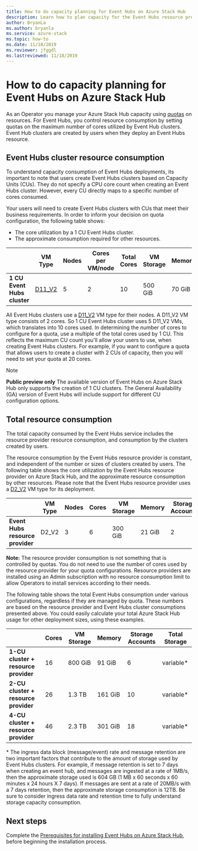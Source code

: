 ```yaml
---
title: How to do capacity planning for Event Hubs on Azure Stack Hub
description: Learn how to plan capacity for the Event Hubs resource provider on Azure Stack Hub. 
author: BryanLa
ms.author: bryanla
ms.service: azure-stack
ms.topic: how-to
ms.date: 11/18/2019
ms.reviewer: jfggdl
ms.lastreviewed: 11/18/2019
---
```


# How to do capacity planning for Event Hubs on Azure Stack Hub

As an Operator you manage your Azure Stack Hub capacity using [quotas](azure-stack-quota-types) on resources. For Event Hubs, you control resource consumption by setting quotas on the maximum number of cores utilized by Event Hub clusters. Event Hub clusters are created by users when they deploy an Event Hubs resource.

## Event Hubs cluster resource consumption

To understand capacity consumption of Event Hubs deployments, its important to note that users create Event Hubs clusters based on Capacity Units (CUs). They do not specify a CPU core count when creating an Event Hubs cluster. However, every CU directly maps to a specific number of cores consumed. 

Your users will need to create Event Hubs clusters with CUs that meet their business requirements. In order to inform your decision on quota configuration, the following table shows:
- The core utilization by a 1 CU Event Hubs cluster.
- The approximate consumption required for other resources.

| | VM Type | Nodes | Cores per VM/node | Total Cores | VM Storage | Memory | Storage Accounts |
|-|---------|-------|-------------------|-------------|------------|--------|------------------|
| **1 CU Event Hubs cluster** | [D11_V2](../user/azure-stack-vm-sizes#mo-dv2) | 5 | 2 | 10 | 500 GiB | 70 GiB | 4 |

All Event Hubs clusters use a [D11_V2](../user/azure-stack-vm-sizes.md#mo-dv2) VM type for their nodes. A D11_V2 VM type consists of 2 cores. So 1 CU Event Hubs cluster uses 5 D11_V2 VMs, which translates into 10 cores used. In determining the number of cores to configure for a quota, use a multiple of the total cores used by 1 CU. This reflects the maximum CU count you'll allow your users to use, when creating Event Hubs clusters. For example, if you want to configure a quota that allows users to create a cluster with 2 CUs of capacity, then you will need to set your quota at 20 cores.

> [!NOTE]
> **Public preview only** The available version of Event Hubs on Azure Stack Hub only supports the creation of 1 CU clusters. The General Availability (GA) version of Event Hubs will include support for different CU configuration options.

## Total resource consumption  

The total capacity consumed by the Event Hubs service includes the resource provider resource consumption, and consumption by the clusters created by users.

The resource consumption by the Event Hubs resource provider is constant, and independent of the number or sizes of clusters created by users. The following table shows the core utilization by the Event Hubs resource provider on Azure Stack Hub, and the approximate resource consumption by other resources. Please note that the Event Hubs resource provider uses a [D2_V2](/user/azure-stack-vm-sizes#dv2-series) VM type for its deployment.

|                                  | VM Type | Nodes | Cores | VM Storage | Memory | Storage Accounts |
|----------------------------------|---------|-------|-------|------------|--------|------------------|
| **Event Hubs resource provider** | D2_V2   | 3     | 6     | 300 GiB    | 21 GiB | 2                |

**Note:** The resource provider consumption is not something that is controlled by quotas. You do not need to use the number of cores used by the resource provider for your quota configurations. Resource providers are installed using an Admin subscription with no resource consumption limit to allow Operators to install services according to their needs.

The following table shows the total Event Hubs consumption under various configurations, regardless if they are managed by quota. These numbers are based on the resource provider and Event Hubs cluster consumptions presented above. You could easily calculate your total Azure Stack Hub usage for other deployment sizes, using these examples.

|                                      | Cores | VM Storage | Memory  | Storage Accounts | Total Storage |
|--------------------------------------|-------|------------|---------|------------------|---------------|
| **1-CU cluster + resource provider** | 16    | 800 GiB    | 91 GiB  | 6                | variable\*    |
| **2-CU cluster + resource provider** | 26    | 1.3 TB     | 161 GiB | 10               | variable\*    |
| **4-CU cluster + resource provider** | 46    | 2.3 TB     | 301 GiB | 18               | variable\*    |

\* The ingress data block (message/event) rate and message retention are two important factors that contribute to the amount of storage used by Event Hubs clusters. For example, if message retention is set to 7 days when creating an event hub, and messages are ingested at a rate of 1MB/s, then the approximate storage used is 604 GB (1 MB x 60 seconds x 60 minutes x 24 hours X 7 days). If
messages are sent at a rate of 20MB/s with a 7 days retention, then the approximate storage consumption is 12TB. Be sure to consider ingress data rate and retention time to fully understand storage capacity consumption.

## Next steps

Complete the [Prerequisites for installing Event Hubs on Azure Stack Hub](event-hubs-rp-prerequisites.md), before beginning the installation process.





